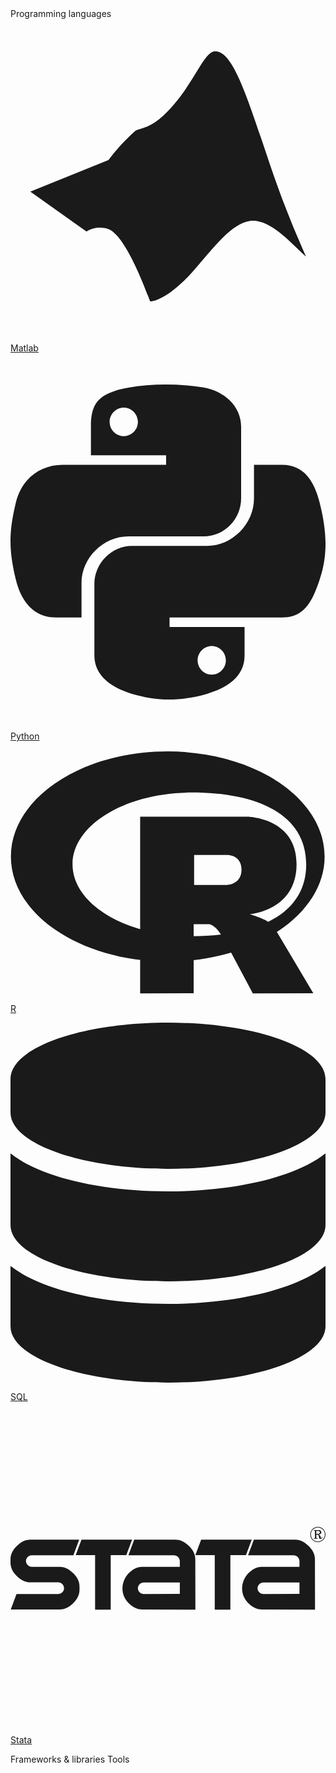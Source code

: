 <div class="flex flex-col items-center">
    <span class="text-gray-700 dark:text-stone-300 text-opacity-90 dark:text-opacity-90 text-7xl lg:text-5xl font-semibold mb-6 lg:mb-4 text-center" data-aos="fade-up">Programming languages</span>
    <div class="flex flex-wrap items-center justify-center" data-aos="fade-up">
        <a class="group flex flex-col items-center justify-center w-52 h-52 lg:w-32 lg:h-32 m-2 bg-white dark:bg-gray-800 lg:hover:bg-[#f06e3e] rounded-xl transition duration-300" href="https://www.mathworks.com/products/matlab.html" target="_blank">
            <svg class="pt-4 px-2 w-48 h-48 lg:w-28 lg:h-28 text-[#f06e3e] lg:group-hover:text-white transition duration-300" viewBox="0 0 32 32" xmlns="http://www.w3.org/2000/svg" xmlns:xlink="http://www.w3.org/1999/xlink" fill="#000000">
                <path fill="currentColor" d="M2,17.55l7.97-3.22a20.7,20.7,0,0,1,2.72-2.95c.66-.35,1.9-.16,4.17-2.98,2.2-2.75,2.9-5.1,3.93-5.1,1.63,0,2.83,3.52,4.65,8.85A115.629,115.629,0,0,0,30,24.12c-1.9-1.77-3.52-3.68-5.37-3.63-1.72.04-3.63,2.08-5.72,4.7-1.66,2.1-3.86,3.54-4.72,3.51,0,0-2.22-6.28-4.08-7.3a2.641,2.641,0,0,0-2.39.2L2,17.54Z"/>
                <path fill="currentColor" d="M19.8,4.02c-.67.9-1.48,2.55-2.94,4.38-2.27,2.82-3.5,2.63-4.17,2.98a19.674,19.674,0,0,0-2.72,2.95l3.3,2.41c2.8-3.82,4.3-7.96,5.47-10.64A13.579,13.579,0,0,1,19.8,4.02Z"/>
                <path fill="currentColor" d="M20.8,3.3c-2.18,0-3.67,11.48-11.72,17.89,2.26-.37,4.22,5.24,5.12,7.51,4-.68,7.2-8.33,10.43-8.21,1.85.07,3.47,1.86,5.37,3.63C25.66,15,23.63,3.3,20.8,3.3Z"/>
            </svg>
            <p class="py-2 text-end text-4xl lg:text-xl font-bold text-white lg:text-opacity-0 lg:group-hover:text-opacity-100 transition duration-300 mt-1 lg:mt-0">Matlab</p>
        </a>
        <a class="group flex flex-col items-center justify-center w-52 h-52 lg:w-32 lg:h-32 m-2 bg-white dark:bg-gray-800 lg:hover:bg-[#4584b6] rounded-xl transition duration-300" href="https://www.python.org/" target="_blank">
            <svg class="pt-4 px-2 w-48 h-48 lg:w-28 lg:h-28 text-[#4584b6] lg:group-hover:text-white transition duration-300" wxmlns="http://www.w3.org/2000/svg" viewBox="0 0 448 512">
                <path fill="currentColor" d="M439.8 200.5c-7.7-30.9-22.3-54.2-53.4-54.2h-40.1v47.4c0 36.8-31.2 67.8-66.8 67.8H172.7c-29.2 0-53.4 25-53.4 54.3v101.8c0 29 25.2 46 53.4 54.3 33.8 9.9 66.3 11.7 106.8 0 26.9-7.8 53.4-23.5 53.4-54.3v-40.7H226.2v-13.6h160.2c31.1 0 42.6-21.7 53.4-54.2 11.2-33.5 10.7-65.7 0-108.6zM286.2 404c11.1 0 20.1 9.1 20.1 20.3 0 11.3-9 20.4-20.1 20.4-11 0-20.1-9.2-20.1-20.4 .1-11.3 9.1-20.3 20.1-20.3zM167.8 248.1h106.8c29.7 0 53.4-24.5 53.4-54.3V91.9c0-29-24.4-50.7-53.4-55.6-35.8-5.9-74.7-5.6-106.8 .1-45.2 8-53.4 24.7-53.4 55.6v40.7h106.9v13.6h-147c-31.1 0-58.3 18.7-66.8 54.2-9.8 40.7-10.2 66.1 0 108.6 7.6 31.6 25.7 54.2 56.8 54.2H101v-48.8c0-35.3 30.5-66.4 66.8-66.4zm-6.7-142.6c-11.1 0-20.1-9.1-20.1-20.3 .1-11.3 9-20.4 20.1-20.4 11 0 20.1 9.2 20.1 20.4s-9 20.3-20.1 20.3z"/>
            </svg>
            <p class="py-2 text-end text-4xl lg:text-xl font-bold text-white lg:text-opacity-0 lg:group-hover:text-opacity-100 transition duration-300 mt-1 lg:mt-0">Python</p>
        </a>
        <a class="group flex flex-col items-center justify-center w-52 h-52 lg:w-32 lg:h-32 m-2 bg-white dark:bg-gray-800 lg:hover:bg-[#276dc2] rounded-xl transition duration-300" href="https://www.r-project.org/" target="_blank">
            <svg class="pt-4 px-2 w-48 h-48 lg:w-28 lg:h-28 text-[#276dc2] lg:group-hover:text-white transition duration-300" xmlns="http://www.w3.org/2000/svg" xmlns:xlink="http://www.w3.org/1999/xlink" preserveAspectRatio="xMidYMid" width="724" height="561" viewBox="0 0 724 561">
                <path fill="currentColor" d="M361.453,485.937 C162.329,485.937 0.906,377.828 0.906,244.469 C0.906,111.109 162.329,3.000 361.453,3.000 C560.578,3.000 722.000,111.109 722.000,244.469 C722.000,377.828 560.578,485.937 361.453,485.937 ZM416.641,97.406 C265.289,97.406 142.594,171.314 142.594,262.484 C142.594,353.654 265.289,427.562 416.641,427.562 C567.992,427.562 679.687,377.033 679.687,262.484 C679.687,147.971 567.992,97.406 416.641,97.406 Z"/>
                <path fill="currentColor" d="M550.000,377.000 C550.000,377.000 571.822,383.585 584.500,390.000 C588.899,392.226 596.510,396.668 602.000,402.500 C607.378,408.212 610.000,414.000 610.000,414.000 L696.000,559.000 L557.000,559.062 L492.000,437.000 C492.000,437.000 478.690,414.131 470.500,407.500 C463.668,401.969 460.755,400.000 454.000,400.000 C449.298,400.000 420.974,400.000 420.974,400.000 L421.000,558.974 L298.000,559.026 L298.000,152.938 L545.000,152.938 C545.000,152.938 657.500,154.967 657.500,262.000 C657.500,369.033 550.000,377.000 550.000,377.000 ZM496.500,241.024 L422.037,240.976 L422.000,310.026 L496.500,310.002 C496.500,310.002 531.000,309.895 531.000,274.877 C531.000,239.155 496.500,241.024 496.500,241.024 Z"/>
            </svg>
            <p class="py-2 text-end text-4xl lg:text-xl font-bold text-white lg:text-opacity-0 lg:group-hover:text-opacity-100 transition duration-300 mt-1 lg:mt-0">R</p>
        </a>
        <a class="group flex flex-col items-center justify-center w-52 h-52 lg:w-32 lg:h-32 m-2 bg-white dark:bg-gray-800 lg:hover:bg-[#f80000] rounded-xl transition duration-300" href="https://www.reddit.com/r/SQL/comments/doukj2/is_sql_considered_codingprogramming/" target="_blank">
            <svg class="pt-4 px-2 w-48 h-48 lg:w-28 lg:h-28 text-[#f80000] lg:group-hover:text-white transition duration-300" xmlns="http://www.w3.org/2000/svg" viewBox="0 0 448 512">
                <path fill="currentColor" d="M448 80v48c0 44.2-100.3 80-224 80S0 172.2 0 128V80C0 35.8 100.3 0 224 0S448 35.8 448 80zM393.2 214.7c20.8-7.4 39.9-16.9 54.8-28.6V288c0 44.2-100.3 80-224 80S0 332.2 0 288V186.1c14.9 11.8 34 21.2 54.8 28.6C99.7 230.7 159.5 240 224 240s124.3-9.3 169.2-25.3zM0 346.1c14.9 11.8 34 21.2 54.8 28.6C99.7 390.7 159.5 400 224 400s124.3-9.3 169.2-25.3c20.8-7.4 39.9-16.9 54.8-28.6V432c0 44.2-100.3 80-224 80S0 476.2 0 432V346.1z"/>
            </svg>
            <p class="py-2 text-end text-4xl lg:text-xl font-bold text-white lg:text-opacity-0 lg:group-hover:text-opacity-100 transition duration-300 mt-1 lg:mt-0">SQL</p>
        </a>
        <a class="group flex flex-col items-center justify-center w-52 h-52 lg:w-32 lg:h-32 m-2 bg-white dark:bg-gray-800 lg:hover:bg-[#195f92] rounded-xl transition duration-300" href="https://www.stata.com/" target="_blank">
            <svg class="pt-4 px-2 w-48 h-48 lg:w-28 lg:h-28 text-[#195f92] lg:group-hover:text-white transition duration-300" viewBox="0 0 128 128" xmlns="http://www.w3.org/2000/svg">
                <path fill="currentColor" d="m124.9 47.192c-1.7102 0-3.0994 1.3892-3.0994 3.0994s1.3892 3.0997 3.0994 3.0997c1.7103 0 3.0997-1.3894 3.0997-3.0997s-1.3894-3.0994-3.0997-3.0994zm0 0.2663c1.5663 0 2.8334 1.2668 2.8334 2.8332 0 1.5663-1.267 2.8334-2.8334 2.8334-1.5663 0-2.8332-1.2671-2.8332-2.8334 0-1.5663 1.2668-2.8332 2.8332-2.8332zm-1.6879 1.0714v0.18857h0.27426c0.05 0 0.10361 0.0224 0.1252 0.0557 0.11325 0.15835 0.11391 0.33506 0.11391 0.33506v2.327s-6.6e-4 0.17671-0.11391 0.33506c-0.0216 0.0333-0.0752 0.0557-0.1252 0.0557h-0.27426v0.18855h1.5758v-0.18857h-0.27425c-0.05 0-0.10362-0.0224-0.1252-0.0557-0.11326-0.15835-0.11391-0.33506-0.11391-0.33506v-1.0847h0.35738c0.1188 0 0.3451 0.11827 0.39971 0.16343 0.21263 0.15698 0.32705 0.45654 0.35584 1.0752 6e-3 0.12808 0.0681 0.26617 0.18241 0.34918 0.25405 0.17339 0.70716 0.19688 0.99518-0.0377 0.14313-0.13033 0.19235-0.35261 0.1937-0.56031l-0.18471-0.0344s-0.0289 0.48335-0.28683 0.48335c-0.0803 0-0.19419-0.10295-0.20089-0.26451-0.0123-0.29702-0.17138-0.99918-0.97414-1.2143 0.25052 0 0.66509-0.107 0.79917-0.20473 0.20004-0.14762 0.39504-0.3796 0.41254-0.63395l2e-3 -1e-3v-0.14237l-1e-3 -7.7e-4c-0.0296-0.43143-0.57155-0.79866-0.77865-0.79866h-1.8208zm1.0624 0.26989h0.84304c0.17056 0 0.56011 0.19938 0.58546 0.53133 0 0.0115 2e-3 0.0229 2e-3 0.0341v0.0706c0 0.0112-2e-3 0.0227-2e-3 0.0341-0.0253 0.3314-0.41369 0.53067-0.58469 0.53132h-0.84381zm-95.427 3.5584-2.3513 6.3356h7.8816v22.114h6.3472v-22.114h6.3333l2.3513-6.3356zm48.619 0-2.3513 6.3356h7.8819v22.114h6.3469v-22.114h6.3333l2.3516-6.3356zm-49.565 0.0174-17.355 2.5e-4v1e-3c-0.7843 2e-3 -2.3705 6e-3 -2.5363 6e-3 -2.1745 0-4.0423 1.1602-5.5508 2.6802-1.5084 1.52-2.4609 3.2021-2.4609 5.3933v1.2096c4.99e-4 2.1904 0.95288 3.8719 2.4609 5.3915 1.5085 1.52 3.3763 2.6802 5.5508 2.6802 0.1564 0 1.5491 4e-3 2.3919 6e-3v2e-3h8.9407c1.3141 0 2.3771 1.0426 2.4237 2.3549-0.047 1.3123-1.1096 2.3547-2.4237 2.3547h-16.895l-2.3493 6.33h17.319v-1e-3c0.7401-2e-3 2.4434-6e-3 2.6143-6e-3 2.1745 0 4.0423-1.1602 5.5508-2.6802 1.508-1.5197 2.4606-3.2011 2.4611-5.3915v-1.2099c0-2.1912-0.95274-3.873-2.4611-5.393-1.5085-1.52-3.3763-2.6802-5.5508-2.6802-0.1538 0-1.4982-4e-3 -2.3521-6e-3v-2e-3h-8.9805c-1.3141 0-2.3771-1.0426-2.4237-2.3549 0.047-1.3123 1.1096-2.3549 2.4237-2.3549h16.853zm22.363 8e-3 -2.349 6.33h18.476c1.2888 0 2.3356 1.0028 2.4193 2.2795h0.018v2.6e-4h-0.0239v2.4298l-15.31 7e-3c-2.1745 0-4.0422 1.1602-5.5506 2.6802-3.1887 3.5728-3.3403 8.5643 0 11.994 1.5084 1.52 3.3761 2.6802 5.5506 2.6802l21.633 0.0126-0.0364-20.333c0-2.1912-0.95267-3.8733-2.4611-5.3933-1.5085-1.5201-3.3763-2.6802-5.5508-2.6802zm48.619 0-2.3493 6.33h18.476c1.2888 0 2.3353 1.0028 2.4191 2.2795h0.018v2.6e-4h-0.0239v2.4298l-15.31 7e-3c-2.1745 0-4.0424 1.1602-5.5508 2.6802-3.1886 3.5728-3.3402 8.5643 0 11.994 1.5085 1.52 3.3763 2.6802 5.5508 2.6802l21.633 0.0126-0.0364-20.333c0-2.1912-0.95268-3.8733-2.4611-5.3933-1.5085-1.5201-3.3763-2.6802-5.5508-2.6802zm-44.701 17.37h14.622v4.6857l-14.622 0.0239c-1.314 0-2.3771-1.0426-2.4237-2.3549 0.047-1.3123 1.1097-2.3547 2.4237-2.3547zm48.619 0h14.622v4.6857l-14.622 0.0239c-1.3141 0-2.3771-1.0426-2.4237-2.3549 0.0466-1.3123 1.1096-2.3547 2.4237-2.3547z"/>
            </svg>
            <p class="py-2 text-end text-4xl lg:text-xl font-bold text-white lg:text-opacity-0 lg:group-hover:text-opacity-100 transition duration-300 mt-1 lg:mt-0">Stata</p>
        </a>
    </div>
    <span class="text-gray-700 dark:text-stone-300 text-opacity-90 dark:text-opacity-90 text-7xl lg:text-5xl font-semibold mt-10 lg:mt-6 mb-6 lg:mb-4 text-center" data-aos="fade-up">Frameworks & libraries</span>
    <span class="text-gray-700 dark:text-stone-300 text-opacity-90 dark:text-opacity-90 text-7xl lg:text-5xl font-semibold mt-10 lg:mt-6 mb-6 lg:mb-4 text-center" data-aos="fade-up">Tools</span>
</div>